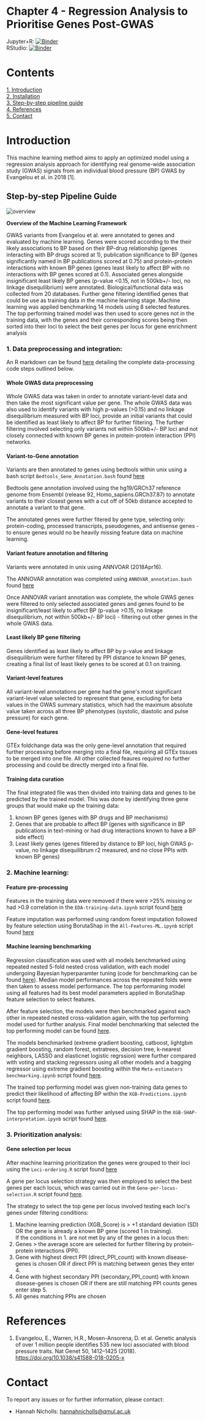 # Chapter 4 - Regression Analysis to Prioritise Genes Post-GWAS
Jupyter+R: [![Binder](https://mybinder.org/badge_logo.svg)](https://mybinder.org/v2/gh/hlnicholls/PhD-Thesis/HEAD)<br />
RStudio: [![Binder](https://mybinder.org/badge_logo.svg)](https://mybinder.org/v2/gh/hlnicholls/PhD-Thesis/HEAD?urlpath=urlpath%3Drstudio)


# Contents
[1. Introduction](#introduction)<br />
[2. Installation](#installation)<br />
[3. Step-by-step pipeline guide](#step-by-step-pipeline-guide)<br />
[4. References](#references)<br />
[5. Contact](#contact)<br />

# Introduction

This machine learning method aims to apply an optimized model using a regression analysis approach for identifying real genome-wide association study (GWAS) signals from an individual blood pressure (BP) GWAS by Evangelou et al. in 2018 [1].


## Step-by-step Pipeline Guide

![overview](https://user-images.githubusercontent.com/53306752/174135239-da7c48e5-67d4-4f3a-8cc1-a227465353e2.png)

**Overview of the Machine Learning Framework** 

GWAS variants from Evangelou et al. were annotated to genes and evaluated by machine learning. Genes were scored according to the their likely associations to BP based on their BP-drug relationship (genes interacting with BP drugs scored at 1), publication significance to BP (genes significantly named in BP publications scored at 0.75) and protein-protein interactions with known BP genes (genes least likely to affect BP with no interactions with BP genes scored at 0.1). Associated genes alongside insignificant least likely BP genes (p-value <0.15, not in 500kb+/- loci, no linkage disequilibrium) were annotated. Biological/functional data was collected from 20 databases. Further gene filtering identified genes that could be use as training data in the machine learning stage. Machine learning was applied benchmarking 14 models using 8 selected features. The top performing trained model was then used to score genes not in the training data, with the genes and their corresponding scores being then sorted into their loci to select the best genes per locus for gene enrichment analysis

### 1. Data preprocessing and integration:

An R markdown can be found [here](https://github.com/hlnicholls/BP-GWAS-Predict/blob/main/Data%20preprocessing/Data-Preprocessing-in-R.md) detailing the complete data-processing code steps outlined below.

#### Whole GWAS data preprocessing

Whole GWAS data was taken in order to annotate variant-level data and then take the most significant value per gene. The whole GWAS data was also used to identify variants with high p-values (>0.15) and no linkage disequilibrium measured with BP loci, provide an initial variants that could be identified as least likely to affect BP for further filtering. The further filtering involved selecting only variants not within 500kb+/- BP loci and not closely connected with known BP genes in protein-protein interaction (PPI) networks.

#### Variant-to-Gene annotation

Variants are then annotated to genes using bedtools within unix using a bash script ```Bedtools_Gene_Annotation.bash``` found [here](https://github.com/hlnicholls/BP-GWAS-Predict/blob/main/Data%20preprocessing/Bedtools_Gene_Annotation.bash)

Bedtools gene annotation involved using the hg19/GRCh37 reference genome from Ensembl (release 92, Homo_sapiens.GRCh37.87) to annotate variants to their closest genes with a cut off of 50kb distance accepted to annotate a variant to that gene.

The annotated genes were further fitered by gene type, selecting only: protein-coding, processed transcripts, pseudogenes, and antisense genes - to ensure genes would no be heavily missing feature data on machine learning.

#### Variant feature annotation and filtering
Variants were annotated in unix using ANNVOAR (2018Apr16). 

The ANNOVAR annotation was completed using ```ANNOVAR_annotation.bash``` found [here](https://github.com/hlnicholls/BP-GWAS-Predict/blob/main/Data%20preprocessing/ANNOVAR_annotation.bash)

Once ANNOVAR variant annotation was complete, the whole GWAS genes were filtered to only selected associated genes and genes found to be insignificant/least likely to affect BP (p-value >0.15, no linkage disequilibrium, not within 500kb+/- BP loci) - filtering out other genes in the whole GWAS data.

#### Least likely BP gene filtering

Genes identified as least likely to affect BP by p-value and linkage disequilibrium were further filtered by PPI distance to known BP genes, creating a final list of least likely genes to be scored at 0.1 on training.

#### Variant-level features
All variant-level annotations per gene had the gene's most significant variant-level value selected to represent that gene, excluding for beta values in the GWAS summary statistics, which had the maximum absolute value taken across all three BP phenotypes (systolic, diastolic and pulse pressure) for each gene.

#### Gene-level features
GTEx foldchange data was the only gene-level annotation that required further processing before merging into a final file, requiring all GTEx tissues to be merged into one file. All other collected feaures required no further processing and could be directly merged into a final file.

#### Training data curation
The final integrated file was then divided into training data and genes to be predicted by the trained model. This was done by identifying three gene groups that would make up the training data:
1. known BP genes (genes with BP drugs and BP mechanisms)
2. Genes that are probable to affect BP (genes with significance in BP publications in text-mining or had drug interactions known to have a BP side effect)
3. Least likely genes (genes fitlered by distance to BP loci, high GWAS p-value, no linkage disequilibrum r2 measured, and no close PPIs with known BP genes)



### 2. Machine learning:

#### Feature pre-processing

Features in the training data were removed if there were >25% missing or had >0.9 correlation in the ```EDA-training-data.ipynb``` script found [here](https://github.com/hlnicholls/PhD-Thesis/blob/main/Chapter4/Machine%20learning/EDA-training-data.ipynb)

Feature imputation was performed using random forest imputation followed by feature selection using BorutaShap in the ```All-Features-ML.ipynb``` script found [here](https://github.com/hlnicholls/PhD-Thesis/blob/main/Chapter4/Machine%20learning/All-Features-ML.ipynb)

#### Machine learning benchmarking
 
Regression classification was used with all models benchmarked using repeated nested 5-fold nested cross validation, with each model undergoing Bayesian hyperparamter tuning (code for benchmarking can be found [here](https://github.com/hlnicholls/PhD-Thesis/blob/main/Chapter4/Machine%20learning/All-Features-ML.ipynb)).  Median model performances across the repeated folds were then taken to assess model performance. The top performaning model using all features had its best model parameters applied in BorutaShap feature selection to select features.

After feature selection, the models were then benchmarked against each other in repeated nested cross-validation again, with the top performing model used for further analysis. Final model benchmarking that selected the top performing model can be found [here](https://github.com/hlnicholls/PhD-Thesis/blob/main/Chapter4/Machine%20learning/Selected-Features-ML.ipynb).

The models benchmarked (extreme gradient boosting, catboost, lightgbm gradient boosting, random forest, extratrees, decision tree, k-nearest neighbors, LASSO and elasticnet logistic regrssion) were further compared with voting and stacking regressors using all other models and a bagging regressor using extreme gradient boosting within the ```Meta-estimators benchmarking.ipynb``` script found [here](https://github.com/hlnicholls/PhD-Thesis/blob/main/Chapter4/Machine%20learning/Meta-estimators%20benchmarking.ipynb).

The trained top performing model was given non-training data genes to predict their likelihood of affecting BP within the ```XGB-Predictions.ipynb``` script found [here](https://github.com/hlnicholls/PhD-Thesis/blob/main/Chapter4/Machine%20learning/XGB-Predictions.ipynb).

The top performing model was further anlysed using SHAP in the ```XGB-SHAP-interpretation.ipynb``` script found [here](https://github.com/hlnicholls/PhD-Thesis/blob/main/Chapter4/Machine%20learning/XGB-SHAP-interpretation.ipynb).
 
### 3. Prioritization analysis:

#### Gene selection per locus 

After machine learning prioritization the genes were grouped to their loci using the ```Loci-ordering.R``` script found [here](https://github.com/hlnicholls/BP-GWAS-Predict/blob/main/Output%20Prioritisation/Loci%20ordering%20by%20LD.R)

A gene per locus selection strategy was then employed to select the best genes per each locus, which was carried out in the ```Gene-per-locus-selection.R``` script found [here](https://github.com/hlnicholls/BP-GWAS-Predict/blob/main/Output%20Prioritisation/Gene%20per%20locus%20selection.R).

The strategy to select the top gene per locus involved testing each loci's genes under filtering conditions:

1. Machine learning prediction (XGB_Score) is > +1 standard deviation (SD) OR the gene is already a known BP gene (scored 1 in training).<br />
If the conditions in 1. are not met by any of the genes in a locus then:<br />
2. Genes > the average score are selected for further filtering by protein-protein interactions (PPI).<br />
3. Gene with highest direct PPI (direct_PPI_count) with known disease-genes is chosen OR if direct PPI is matching between genes they enter 4.<br />
4. Gene with highest secondary PPI (secondary_PPI_count) with known disease-genes is chosen OR if there are still matching PPI counts genes enter step 5.<br />
5. All genes matching PPIs are chosen


# References
1. Evangelou, E., Warren, H.R., Mosen-Ansorena, D. et al. Genetic analysis of over 1 million people identifies 535 new loci associated with blood pressure traits. Nat Genet 50, 1412–1425 (2018). https://doi.org/10.1038/s41588-018-0205-x

# Contact

To report any issues or for further information, please contact: 

- Hannah Nicholls: hannahnicholls@qmul.ac.uk
